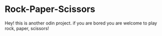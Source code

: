 # Rock-Paper-Scissors
Hey!
this is another odin project.
if you are bored you are welcome to play rock, paper, scissors!